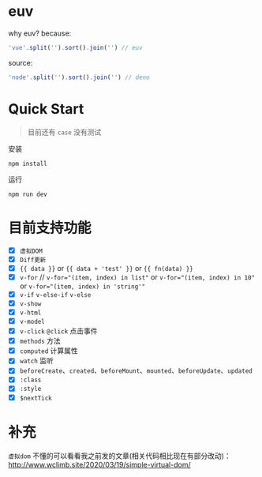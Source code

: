 # euv

why euv? because:  
```js
'vue'.split('').sort().join('') // euv
```
source:
```js
'node'.split('').sort().join('') // deno
```

# Quick Start

> 目前还有 `case` 没有测试

安装
```
npm install
```
运行
```
npm run dev
```

# 目前支持功能

- [x] `虚拟DOM`
- [x] `Diff更新`
- [x] `{{ data }}` or `{{ data + 'test' }}` or `{{ fn(data) }}`
- [x] `v-for` // `v-for="(item, index) in list"` or `v-for="(item, index) in 10"` or `v-for="(item, index) in 'string'"`
- [x] `v-if` `v-else-if` `v-else`
- [x] `v-show`
- [x] `v-html`
- [x] `v-model`
- [x] `v-click` `@click` 点击事件
- [x] `methods` 方法
- [x] `computed` 计算属性
- [x] `watch` 监听
- [x] `beforeCreate`、`created`、`beforeMount`、`mounted`、`beforeUpdate`、`updated`
- [x] `:class`
- [x] `:style`
- [x] `$nextTick`

# 补充

`虚拟dom` 不懂的可以看看我之前发的文章(相关代码相比现在有部分改动)：http://www.wclimb.site/2020/03/19/simple-virtual-dom/
